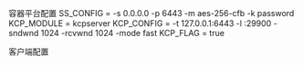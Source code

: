容器平台配置
SS_CONFIG = -s 0.0.0.0 -p 6443 -m aes-256-cfb -k password
KCP_MODULE = kcpserver
KCP_CONFIG = -t 127.0.0.1:6443 -l :29900 -sndwnd 1024 -rcvwnd 1024 -mode fast
KCP_FLAG = true

客户端配置
